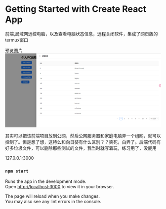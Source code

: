# Getting Started with Create React App


前端,局域网远控电脑，以及查看电脑状态信息，远程关闭软件，集成了网页版的termux窗口

预览图片
![avatar](/src/img/b31c39e31c7174fd5c2675de7ba7bc8.png)


其实可以把该前端项目放到公网，然后公网服务器和家庭电脑弄一个组网，就可以控制了。但是想了想，这特么和向日葵有什么区别？？笑死，白弄了。后端代码有好多垃圾文件，可以删除那些测试的文件，我当时就写着玩，练习用了，没屁用


127.0.0.1:3000

### `npm start`

Runs the app in the development mode.\
Open [http://localhost:3000](http://localhost:3000) to view it in your browser.

The page will reload when you make changes.\
You may also see any lint errors in the console.


